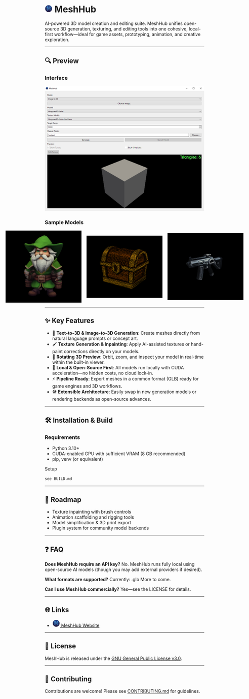 # <img src="gui/favicon.png" alt="MeshHub Icon" width="24" /> MeshHub


AI-powered 3D model creation and editing suite. MeshHub unifies open-source 3D generation, texturing, and editing tools into one cohesive, local-first workflow—ideal for game assets, prototyping, animation, and creative exploration.

---

## 🔍 Preview

### Interface

<p align="center">
  <img src="gui/interface.png" alt="MeshHub GUI" style="max-width: 100%; height: auto;" />
</p>

### Sample Models

<p align="center" style="display: flex; align-items: center; justify-content: center; gap: 16px;">
  <img src="gui/model1.png" alt="Sample Mesh 1" width="240" />
  <img src="gui/model3.png" alt="Sample Mesh 2" width="240" />
  <img src="gui/model2.png" alt="Sample Mesh 3" width="240" />
</p>

---

## ✨ Key Features

- 🎨 **Text-to-3D & Image-to-3D Generation**: Create meshes directly from natural language prompts or concept art.
- 🖌️ **Texture Generation & Inpainting**: Apply AI-assisted textures or hand-paint corrections directly on your models.
- 🔄 **Rotating 3D Preview**: Orbit, zoom, and inspect your model in real-time within the built-in viewer.
- 🧩 **Local & Open-Source First**: All models run locally with CUDA acceleration—no hidden costs, no cloud lock-in.
- ⚡ **Pipeline Ready**: Export meshes in a common format (GLB) ready for game engines and 3D workflows.
- 🛠️ **Extensible Architecture**: Easily swap in new generation models or rendering backends as open-source advances.

---

## 🛠️ Installation & Build

### Requirements

- Python 3.10+
- CUDA-enabled GPU with sufficient VRAM (8 GB recommended)
- pip, venv (or equivalent)

Setup

```bash
see BUILD.md
```

---

## 🚧 Roadmap

- Texture inpainting with brush controls
- Animation scaffolding and rigging tools
- Model simplification & 3D print export
- Plugin system for community model backends

---

## ❓ FAQ

**Does MeshHub require an API key?**
No. MeshHub runs fully local using open-source AI models (though you may add external providers if desired).

**What formats are supported?**
Currently: .glb More to come.

**Can I use MeshHub commercially?**
Yes—see the LICENSE for details.

---

## 🌐 Links

- [<img src="gui/favicon.png" alt="MeshHub Icon" width="24" /> MeshHub Website](https://www.keystoneintelligence.ai/mapmosaic)

---

## 📜 License

MeshHub is released under the [GNU General Public License v3.0](LICENSE).

---

## 🤝 Contributing

Contributions are welcome! Please see [CONTRIBUTING.md](CONTRIBUTING.md) for guidelines.